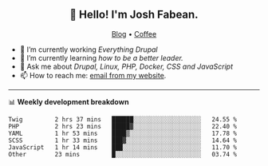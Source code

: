 <h2 align="center">👋 Hello! I'm Josh Fabean.</h2>
<p align="center">
  <a href="https://joshfabean.com">Blog</a> •
  <a href="https://www.buymeacoffee.com/LSxne6Yr4">Coffee</a>
</p>

- 🔭 I’m currently working *Everything Drupal*
- 🌱 I’m currently learning *how to be a better leader.*
- 💬 Ask me about *Drupal, Linux, PHP, Docker, CSS and JavaScript*
- 📫 How to reach me: [email from my website](https://joshfabean.com).

-------

📊 **Weekly development breakdown**
<!--START_SECTION:waka-->

```text
Twig         2 hrs 37 mins   ██████░░░░░░░░░░░░░░░░░░░   24.55 %
PHP          2 hrs 23 mins   █████▓░░░░░░░░░░░░░░░░░░░   22.40 %
YAML         1 hr 53 mins    ████▒░░░░░░░░░░░░░░░░░░░░   17.78 %
SCSS         1 hr 33 mins    ███▓░░░░░░░░░░░░░░░░░░░░░   14.64 %
JavaScript   1 hr 14 mins    ███░░░░░░░░░░░░░░░░░░░░░░   11.70 %
Other        23 mins         █░░░░░░░░░░░░░░░░░░░░░░░░   03.74 %
```

<!--END_SECTION:waka-->

<!--
**fabean/fabean** is a ✨ _special_ ✨ repository because its `README.md` (this file) appears on your GitHub profile.

Here are some ideas to get you started:

- 🔭 I’m currently working on ...
- 🌱 I’m currently learning ...
- 👯 I’m looking to collaborate on ...
- 🤔 I’m looking for help with ...
- 💬 Ask me about ...
- 📫 How to reach me: ...
- 😄 Pronouns: ...
- ⚡ Fun fact: ...
-->
